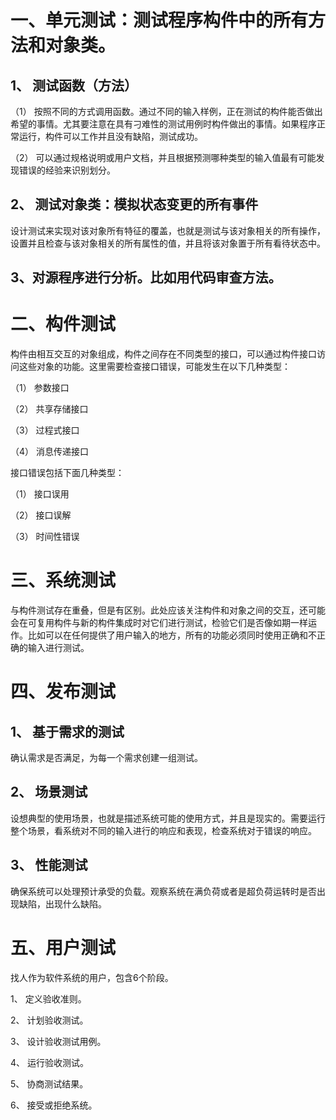# 一、单元测试：测试程序构件中的所有方法和对象类。

## 1、 测试函数（方法）

（1）   按照不同的方式调用函数。通过不同的输入样例，正在测试的构件能否做出希望的事情。尤其要注意在具有刁难性的测试用例时构件做出的事情。如果程序正常运行，构件可以工作并且没有缺陷，测试成功。

（2）   可以通过规格说明或用户文档，并且根据预测哪种类型的输入值最有可能发现错误的经验来识别划分。

## 2、 测试对象类：模拟状态变更的所有事件

设计测试来实现对该对象所有特征的覆盖，也就是测试与该对象相关的所有操作，设置并且检查与该对象相关的所有属性的值，并且将该对象置于所有看待状态中。

## 3、对源程序进行分析。比如用代码审查方法。

# 二、构件测试

构件由相互交互的对象组成，构件之间存在不同类型的接口，可以通过构件接口访问这些对象的功能。这里需要检查接口错误，可能发生在以下几种类型：

（1）   参数接口

（2）   共享存储接口

（3）   过程式接口

（4）   消息传递接口

接口错误包括下面几种类型：

（1）   接口误用

（2）   接口误解

（3）   时间性错误

# 三、系统测试

与构件测试存在重叠，但是有区别。此处应该关注构件和对象之间的交互，还可能会在可复用构件与新的构件集成时对它们进行测试，检验它们是否像如期一样运作。比如可以在任何提供了用户输入的地方，所有的功能必须同时使用正确和不正确的输入进行测试。

# 四、发布测试

## 1、 基于需求的测试

确认需求是否满足，为每一个需求创建一组测试。

## 2、 场景测试

设想典型的使用场景，也就是描述系统可能的使用方式，并且是现实的。需要运行整个场景，看系统对不同的输入进行的响应和表现，检查系统对于错误的响应。

## 3、 性能测试

确保系统可以处理预计承受的负载。观察系统在满负荷或者是超负荷运转时是否出现缺陷，出现什么缺陷。

# 五、用户测试

找人作为软件系统的用户，包含6个阶段。

1、 定义验收准则。

2、 计划验收测试。

3、 设计验收测试用例。

4、 运行验收测试。

5、 协商测试结果。

6、 接受或拒绝系统。